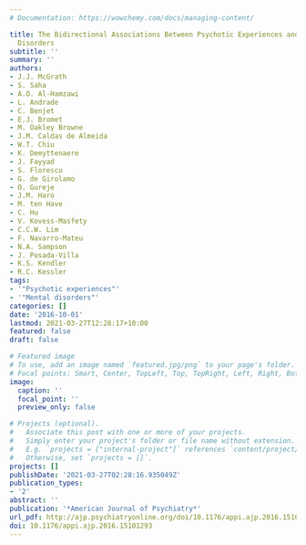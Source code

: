 ```yaml
---
# Documentation: https://wowchemy.com/docs/managing-content/

title: The Bidirectional Associations Between Psychotic Experiences and DSM-IV Mental
  Disorders
subtitle: ''
summary: ''
authors:
- J.J. McGrath
- S. Saha
- A.O. Al-Hamzawi
- L. Andrade
- C. Benjet
- E.J. Bromet
- M. Oakley Browne
- J.M. Caldas de Almeida
- W.T. Chiu
- K. Demyttenaere
- J. Fayyad
- S. Florescu
- G. de Girolamo
- O. Gureje
- J.M. Haro
- M. ten Have
- C. Hu
- V. Kovess-Masfety
- C.C.W. Lim
- F. Navarro-Mateu
- N.A. Sampson
- J. Posada-Villa
- K.S. Kendler
- R.C. Kessler
tags: 
- '"Psychotic experiences"'
- '"Mental disorders"'
categories: []
date: '2016-10-01'
lastmod: 2021-03-27T12:28:17+10:00
featured: false
draft: false

# Featured image
# To use, add an image named `featured.jpg/png` to your page's folder.
# Focal points: Smart, Center, TopLeft, Top, TopRight, Left, Right, BottomLeft, Bottom, BottomRight.
image:
  caption: ''
  focal_point: ''
  preview_only: false

# Projects (optional).
#   Associate this post with one or more of your projects.
#   Simply enter your project's folder or file name without extension.
#   E.g. `projects = ["internal-project"]` references `content/project/deep-learning/index.md`.
#   Otherwise, set `projects = []`.
projects: []
publishDate: '2021-03-27T02:28:16.935049Z'
publication_types:
- '2'
abstract: ''
publication: '*American Journal of Psychiatry*'
url_pdf: http://ajp.psychiatryonline.org/doi/10.1176/appi.ajp.2016.15101293
doi: 10.1176/appi.ajp.2016.15101293
---
```

